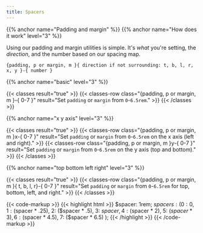 ```yaml
---
title: Spacers
---
```

{{% anchor name="Padding and margin" %}}
{{% anchor name="How does it work" level="3" %}}

Using our padding and margin utilities is simple. It's _what_ you're setting, the _direction_, and the number based on our spacing map.

`{padding, p or margin, m }{ direction if not surrounding: t, b, l, r, x, y }-{ number }`

{{% anchor name="basic" level="3" %}}

{{< classes result="true" >}}
{{< classes-row class="{padding, p or margin, m }-{ 0-7 }" result="Set `padding` or `margin` from `0`-`6.5rem`." >}}
{{< /classes >}}

{{% anchor name="x y axis" level="3" %}}

{{< classes result="true" >}}
{{< classes-row class="{padding, p or margin, m }x-{ 0-7 }" result="Set `padding` or `margin` from `0`-`6.5rem` on the x axis (left and right)." >}}
{{< classes-row class="{padding, p or margin, m }y-{ 0-7 }" result="Set `padding` or `margin` from `0`-`6.5rem` on the y axis (top and bottom)." >}}
{{< /classes >}}

{{% anchor name="top bottom left right" level="3" %}}

{{< classes result="true" >}}
{{< classes-row class="{padding, p or margin, m }{ t, b, l, r}-{ 0-7 }" result="Set `padding` or `margin` from `0`-`6.5rem` for top, bottom, left, and right." >}}
{{< /classes >}}

{{< code-markup >}}
{{< highlight html >}}
$spacer: 1rem;
$spacers: (
  0: 0,
  1: ($spacer * .25),
  2: ($spacer * .5),
  3: $spacer,
  4: ($spacer * 2),
  5: ($spacer * 3),
  6: ($spacer * 4.5),
  7: ($spacer * 6.5)
);
{{< /highlight >}}
{{< /code-markup >}} 
